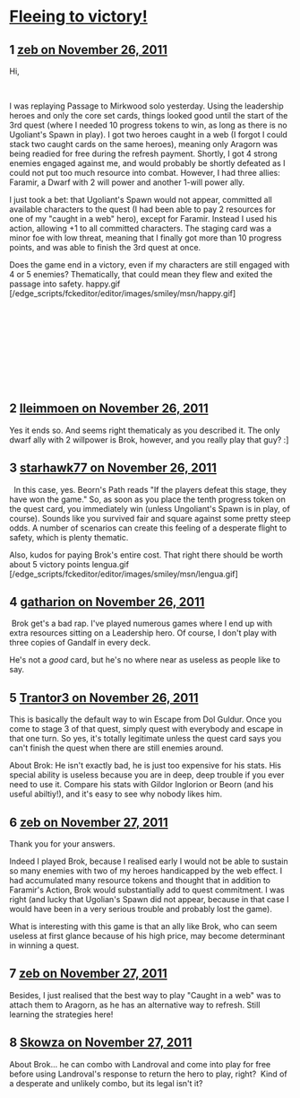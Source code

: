 # [Fleeing to victory!](https://community.fantasyflightgames.com/topic/56787-fleeing-to-victory/)

## 1 [zeb on November 26, 2011](https://community.fantasyflightgames.com/topic/56787-fleeing-to-victory/?do=findComment&comment=560381)

Hi,

 

I was replaying Passage to Mirkwood solo yesterday. Using the leadership heroes and only the core set cards, things looked good until the start of the 3rd quest (where I needed 10 progress tokens to win, as long as there is no Ugoliant's Spawn in play). I got two heroes caught in a web (I forgot I could stack two caught cards on the same heroes), meaning only Aragorn was being readied for free during the refresh payment. Shortly, I got 4 strong enemies engaged against me, and would probably be shortly defeated as I could not put too much resource into combat. However, I had three allies: Faramir, a Dwarf with 2 will power and another 1-will power ally.

I just took a bet: that Ugoliant's Spawn would not appear, committed all available characters to the quest (I had been able to pay 2 resources for one of my "caught in a web" hero), except for Faramir. Instead I used his action, allowing +1 to all committed characters. The staging card was a minor foe with low threat, meaning that I finally got more than 10 progress points, and was able to finish the 3rd quest at once.

Does the game end in a victory, even if my characters are still engaged with 4 or 5 enemies? Thematically, that could mean they flew and exited the passage into safety. happy.gif [/edge_scripts/fckeditor/editor/images/smiley/msn/happy.gif]

 

 

 

 

 

## 2 [lleimmoen on November 26, 2011](https://community.fantasyflightgames.com/topic/56787-fleeing-to-victory/?do=findComment&comment=560407)

Yes it ends so. And seems right thematicaly as you described it. The only dwarf ally with 2 willpower is Brok, however, and you really play that guy? :]

## 3 [starhawk77 on November 26, 2011](https://community.fantasyflightgames.com/topic/56787-fleeing-to-victory/?do=findComment&comment=560408)

  In this case, yes. Beorn's Path reads "If the players defeat this stage, they have won the game." So, as soon as you place the tenth progress token on the quest card, you immediately win (unless Ungoliant's Spawn is in play, of course). Sounds like you survived fair and square against some pretty steep odds. A number of scenarios can create this feeling of a desperate flight to safety, which is plenty thematic.

Also, kudos for paying Brok's entire cost. That right there should be worth about 5 victory points lengua.gif [/edge_scripts/fckeditor/editor/images/smiley/msn/lengua.gif]

## 4 [gatharion on November 26, 2011](https://community.fantasyflightgames.com/topic/56787-fleeing-to-victory/?do=findComment&comment=560466)

 Brok get's a bad rap. I've played numerous games where I end up with extra resources sitting on a Leadership hero. Of course, I don't play with three copies of Gandalf in every deck.

He's not a *good* card, but he's no where near as useless as people like to say.

## 5 [Trantor3 on November 26, 2011](https://community.fantasyflightgames.com/topic/56787-fleeing-to-victory/?do=findComment&comment=560521)

This is basically the default way to win Escape from Dol Guldur. Once you come to stage 3 of that quest, simply quest with everybody and escape in that one turn. So yes, it's totally legitimate unless the quest card says you can't finish the quest when there are still enemies around.

About Brok: He isn't exactly bad, he is just too expensive for his stats. His special ability is useless because you are in deep, deep trouble if you ever need to use it. Compare his stats with Gildor Inglorion or Beorn (and his useful abiltiy!), and it's easy to see why nobody likes him.

## 6 [zeb on November 27, 2011](https://community.fantasyflightgames.com/topic/56787-fleeing-to-victory/?do=findComment&comment=560680)

Thank you for your answers.

Indeed I played Brok, because I realised early I would not be able to sustain so many enemies with two of my heroes handicapped by the web effect. I had accumulated many resource tokens and thought that in addition to Faramir's Action, Brok would substantially add to quest commitment. I was right (and lucky that Ugolian's Spawn did not appear, because in that case I would have been in a very serious trouble and probably lost the game).

What is interesting with this game is that an ally like Brok, who can seem useless at first glance because of his high price, may become determinant in winning a quest.

## 7 [zeb on November 27, 2011](https://community.fantasyflightgames.com/topic/56787-fleeing-to-victory/?do=findComment&comment=560693)

Besides, I just realised that the best way to play "Caught in a web" was to attach them to Aragorn, as he has an alternative way to refresh. Still learning the strategies here!

## 8 [Skowza on November 27, 2011](https://community.fantasyflightgames.com/topic/56787-fleeing-to-victory/?do=findComment&comment=560956)

About Brok... he can combo with Landroval and come into play for free before using Landroval's response to return the hero to play, right?  Kind of a desperate and unlikely combo, but its legal isn't it?

